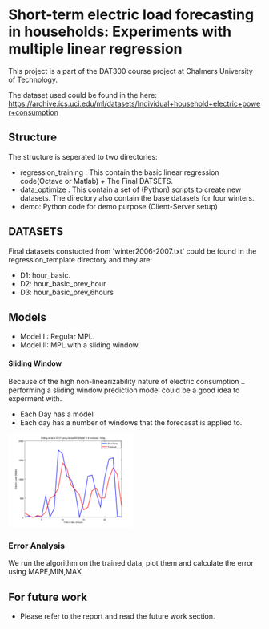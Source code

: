 # Short-term electric load forecasting in households: Experiments with multiple linear regression
This project is a part of the DAT300 course project at Chalmers University of Technology.

The dataset used could be found in the here:
<https://archive.ics.uci.edu/ml/datasets/Individual+household+electric+power+consumption>

## Structure
The structure is seperated to two directories:
- regression_training : This contain the basic linear regression code(Octave or Matlab) + The Final DATSETS.
- data_optimize : This contain a set of (Python) scripts to create new datasets. The directory also contain the base datasets for four winters.
- demo: Python code for demo purpose (Client-Server setup)

## DATASETS
Final datasets constucted from 'winter2006-2007.txt' could be found in the regression_template directory and they are:
- D1: hour_basic.
- D2: hour_basic_prev_hour 
- D3: hour_basic_prev_6hours 

## Models
- Model I : Regular MPL.
- Model II: MPL with a sliding window.

#### Sliding Window
Because of the high non-linearizability nature of electric consumption .. 
performing a sliding window prediction model could be a good idea to experment with.
- Each Day has a model
- Each day has a number of windows that the forecasat is applied to.

<img src="regression_training/D2%20(Model%20II)%208%20windows%20-%20friday_sliding_window_forecast.png" width="250">

### Error Analysis
We run the algorithm on the trained data, plot them and calculate the error using MAPE,MIN,MAX

## For future work
- Please refer to the report and read the future work section.


